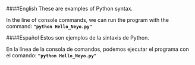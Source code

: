 ####English
These are examples of Python syntax.

In the line of console commands, we can run the program with the command: 
**`"python Hello_Neyo.py"`**

####Español
Estos son ejemplos de la sintaxis de Python.

En la línea de la consola de comandos, podemos ejecutar el programa con el comando:
**`"python Hello_Neyo.py"`**
